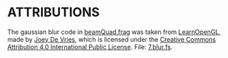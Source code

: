 # ATTRIBUTIONS

The gaussian blur code in [beamQuad.frag](https://github.com/FalsePattern/NewChromaBeam/blob/master/src/main/resources/moe/falsepattern/chromabeam/shaders/beamQuad.frag)
was taken from [LearnOpenGL](https://learnopengl.com/), made by [Joey De Vries](https://twitter.com/JoeyDeVriez/), which is licensed under the [Creative Commons Attribution 4.0 International Public License](https://creativecommons.org/licenses/by/4.0/legalcode).
File: [7.blur.fs](https://github.com/JoeyDeVries/LearnOpenGL/blob/master/src/5.advanced_lighting/7.bloom/7.blur.fs).
